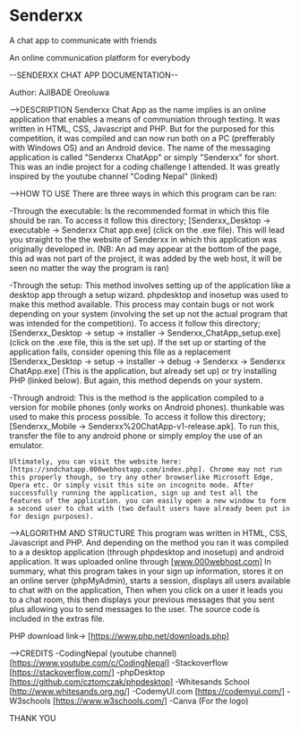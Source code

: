 # Senderxx

 A chat app to  communicate with friends

 An online communication platform for everybody

 --SENDERXX CHAT APP DOCUMENTATION--

Author:	 AJIBADE Oreoluwa

-->DESCRIPTION
	Senderxx Chat App as the name implies is an online application that enables a means of communiation through texting. 
It was written in HTML, CSS, Javascript and PHP. But for the purposed for this competition, it was compiled and can now run both 
on a PC (prefferably with Windows OS) and an Android device. The name of the messaging application is called "Senderxx ChatApp" or 
simply "Senderxx" for short. This was an indie project for a coding challenge I attended. It was greatly inspired by the youtube channel
"Coding Nepal" (linked)

-->HOW TO USE
	There are three ways in which this program can be ran:

  -Through the executable: Is the recommended format in which this file should be ran. To access it follow this directory;
    [Senderxx_Desktop -> executable -> Senderxx Chat app.exe] (click on the .exe file). This will lead you straight to the 
    the website of Senderxx in which this application was originally developed in. (NB: An ad may appear at the bottom of the page, 
    this ad was not part of the project, it was added by the web host, it will be seen no matter the way the program is ran)

  -Through the setup: This method involves setting up of the application like a desktop app through a setup wizard. phpdesktop
    and inosetup was used to make this method available. This process may contain bugs or not work depending on your system (involving the set up not the actual
    program that was intended for the competition). To access it follow this directory; [Senderxx_Desktop -> setup -> installer -> Senderxx_ChatApp_setup.exe]
    (click on the .exe file, this is the set up). If the set up or starting of the application fails, consider opening this file as a replacement
    [Senderxx_Desktop -> setup -> installer -> debug -> Senderxx -> Senderxx ChatApp.exe] (This is the application, but already set up) or try installing PHP (linked below). 
    But again, this method depends on your system.

  -Through android: This is the method is the application compiled to a version for mobile phones (only works on Android phones).
    thunkable was used to make this process possible. To access it follow this directory; [Senderxx_Mobile -> Senderxx%20ChatApp-v1-release.apk].
    To run this, transfer the file to any android phone or simply employ the use of an emulator.

	Ultimately, you can visit the website here: [https://sndchatapp.000webhostapp.com/index.php]. Chrome may not run this properly though, so try any other browserlike Microsoft Edge, Opera etc. Or simply visit this site on incognito mode. After successfully running the application, sign up and test all the features of the application. you can easily open a new window to form a second user to chat with (two default users have already been put in for design purposes).

-->ALGORITHM AND STRUCTURE
	This program was written in HTML, CSS, Javascript and PHP. And depending on the method you ran it was compiled to a 
a desktop application (through phpdesktop and inosetup) and android application. It was uploaded online through [www.000webhost.com]
In summary, what this program takes in your sign up information, stores it on an online server (phpMyAdmin), starts a session, displays all
users available to chat with on the application, Then when you click on a user it leads you to a chat room, this then displays your previous
messages that you sent plus allowing you to send messages to the user. The source code is included in the extras file.

PHP  download link-> [https://www.php.net/downloads.php]

-->CREDITS
	-CodingNepal (youtube channel) [https://www.youtube.com/c/CodingNepal]
	-Stackoverflow [https://stackoverflow.com/]
	-phpDesktop [https://github.com/cztomczak/phpdesktop]
	-Whitesands School [http://www.whitesands.org.ng/]
	-CodemyUI.com [https://codemyui.com/]
	-W3schools [https://www.w3schools.com/]
  -Canva (For the logo)

THANK YOU
